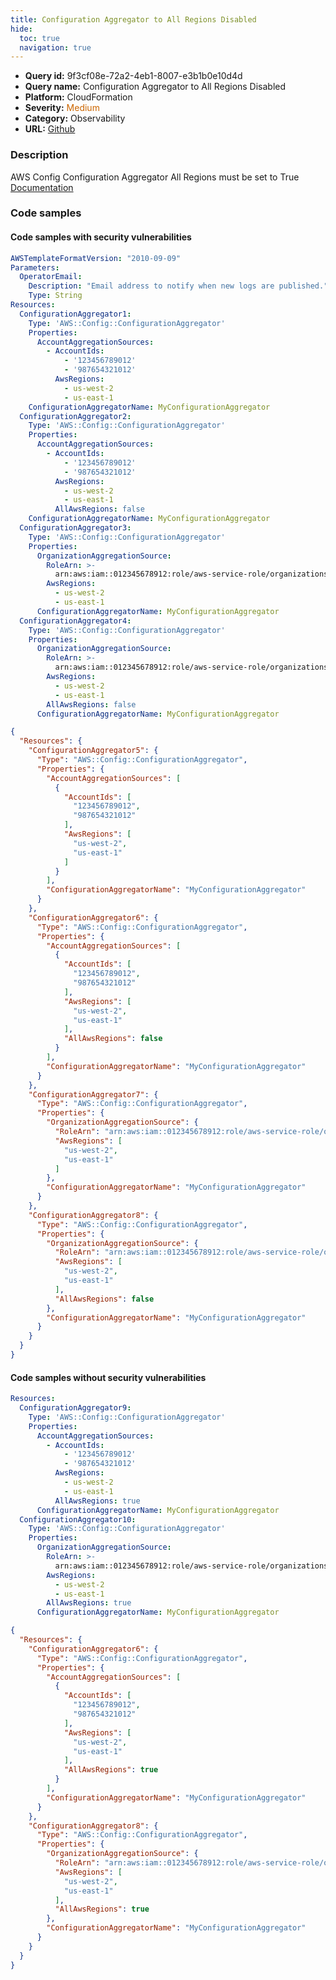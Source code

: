 ```yaml
---
title: Configuration Aggregator to All Regions Disabled
hide:
  toc: true
  navigation: true
---
```


<style>
  .highlight .hll {
    background-color: #ff171742;
  }
  .md-content {
    max-width: 1100px;
    margin: 0 auto;
  }
</style>

-   **Query id:** 9f3cf08e-72a2-4eb1-8007-e3b1b0e10d4d
-   **Query name:** Configuration Aggregator to All Regions Disabled
-   **Platform:** CloudFormation
-   **Severity:** <span style="color:#C60">Medium</span>
-   **Category:** Observability
-   **URL:** [Github](https://github.com/Checkmarx/kics/tree/master/assets/queries/cloudFormation/aws/config_configuration_aggregator_to_all_regions_disabled)

### Description
AWS Config Configuration Aggregator All Regions must be set to True<br>
[Documentation](https://docs.aws.amazon.com/AWSCloudFormation/latest/UserGuide/aws-resource-config-configurationaggregator.html)

### Code samples
#### Code samples with security vulnerabilities
```yaml title="Postitive test num. 1 - yaml file" hl_lines="33 10 21 49"
AWSTemplateFormatVersion: "2010-09-09"
Parameters:
  OperatorEmail:
    Description: "Email address to notify when new logs are published."
    Type: String
Resources:
  ConfigurationAggregator1:
    Type: 'AWS::Config::ConfigurationAggregator'
    Properties:
      AccountAggregationSources:
        - AccountIds:
            - '123456789012'
            - '987654321012'
          AwsRegions:
            - us-west-2
            - us-east-1
    ConfigurationAggregatorName: MyConfigurationAggregator
  ConfigurationAggregator2:
    Type: 'AWS::Config::ConfigurationAggregator'
    Properties:
      AccountAggregationSources:
        - AccountIds:
            - '123456789012'
            - '987654321012'
          AwsRegions:
            - us-west-2
            - us-east-1
          AllAwsRegions: false
    ConfigurationAggregatorName: MyConfigurationAggregator
  ConfigurationAggregator3:
    Type: 'AWS::Config::ConfigurationAggregator'
    Properties:
      OrganizationAggregationSource:
        RoleArn: >-
          arn:aws:iam::012345678912:role/aws-service-role/organizations.amazonaws.com/AWSServiceRoleForOrganizations
        AwsRegions:
          - us-west-2
          - us-east-1
      ConfigurationAggregatorName: MyConfigurationAggregator
  ConfigurationAggregator4:
    Type: 'AWS::Config::ConfigurationAggregator'
    Properties:
      OrganizationAggregationSource:
        RoleArn: >-
          arn:aws:iam::012345678912:role/aws-service-role/organizations.amazonaws.com/AWSServiceRoleForOrganizations
        AwsRegions:
          - us-west-2
          - us-east-1
        AllAwsRegions: false
      ConfigurationAggregatorName: MyConfigurationAggregator

```
```json title="Postitive test num. 2 - json file" hl_lines="24 62 43 6"
{
  "Resources": {
    "ConfigurationAggregator5": {
      "Type": "AWS::Config::ConfigurationAggregator",
      "Properties": {
        "AccountAggregationSources": [
          {
            "AccountIds": [
              "123456789012",
              "987654321012"
            ],
            "AwsRegions": [
              "us-west-2",
              "us-east-1"
            ]
          }
        ],
        "ConfigurationAggregatorName": "MyConfigurationAggregator"
      }
    },
    "ConfigurationAggregator6": {
      "Type": "AWS::Config::ConfigurationAggregator",
      "Properties": {
        "AccountAggregationSources": [
          {
            "AccountIds": [
              "123456789012",
              "987654321012"
            ],
            "AwsRegions": [
              "us-west-2",
              "us-east-1"
            ],
            "AllAwsRegions": false
          }
        ],
        "ConfigurationAggregatorName": "MyConfigurationAggregator"
      }
    },
    "ConfigurationAggregator7": {
      "Type": "AWS::Config::ConfigurationAggregator",
      "Properties": {
        "OrganizationAggregationSource": {
          "RoleArn": "arn:aws:iam::012345678912:role/aws-service-role/organizations.amazonaws.com/AWSServiceRoleForOrganizations",
          "AwsRegions": [
            "us-west-2",
            "us-east-1"
          ]
        },
        "ConfigurationAggregatorName": "MyConfigurationAggregator"
      }
    },
    "ConfigurationAggregator8": {
      "Type": "AWS::Config::ConfigurationAggregator",
      "Properties": {
        "OrganizationAggregationSource": {
          "RoleArn": "arn:aws:iam::012345678912:role/aws-service-role/organizations.amazonaws.com/AWSServiceRoleForOrganizations",
          "AwsRegions": [
            "us-west-2",
            "us-east-1"
          ],
          "AllAwsRegions": false
        },
        "ConfigurationAggregatorName": "MyConfigurationAggregator"
      }
    }
  }
}

```


#### Code samples without security vulnerabilities
```yaml title="Negative test num. 1 - yaml file"
Resources:
  ConfigurationAggregator9:
    Type: 'AWS::Config::ConfigurationAggregator'
    Properties:
      AccountAggregationSources:
        - AccountIds:
            - '123456789012'
            - '987654321012'
          AwsRegions:
            - us-west-2
            - us-east-1
          AllAwsRegions: true
      ConfigurationAggregatorName: MyConfigurationAggregator
  ConfigurationAggregator10:
    Type: 'AWS::Config::ConfigurationAggregator'
    Properties:
      OrganizationAggregationSource:
        RoleArn: >-
          arn:aws:iam::012345678912:role/aws-service-role/organizations.amazonaws.com/AWSServiceRoleForOrganizations
        AwsRegions:
          - us-west-2
          - us-east-1
        AllAwsRegions: true
      ConfigurationAggregatorName: MyConfigurationAggregator

```
```json title="Negative test num. 2 - json file"
{
  "Resources": {
    "ConfigurationAggregator6": {
      "Type": "AWS::Config::ConfigurationAggregator",
      "Properties": {
        "AccountAggregationSources": [
          {
            "AccountIds": [
              "123456789012",
              "987654321012"
            ],
            "AwsRegions": [
              "us-west-2",
              "us-east-1"
            ],
            "AllAwsRegions": true
          }
        ],
        "ConfigurationAggregatorName": "MyConfigurationAggregator"
      }
    },
    "ConfigurationAggregator8": {
      "Type": "AWS::Config::ConfigurationAggregator",
      "Properties": {
        "OrganizationAggregationSource": {
          "RoleArn": "arn:aws:iam::012345678912:role/aws-service-role/organizations.amazonaws.com/AWSServiceRoleForOrganizations",
          "AwsRegions": [
            "us-west-2",
            "us-east-1"
          ],
          "AllAwsRegions": true
        },
        "ConfigurationAggregatorName": "MyConfigurationAggregator"
      }
    }
  }
}

```
